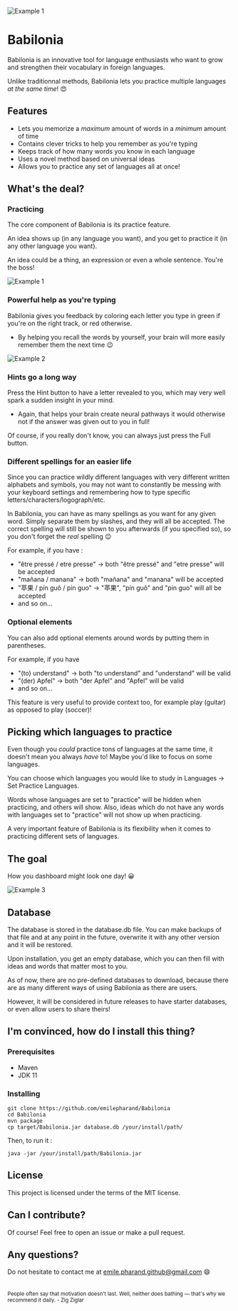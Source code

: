 ![Example 1](images/logo.png)

# Babilonia

Babilonia is an innovative tool for language enthusiasts who want to grow and strengthen 
their vocabulary in foreign languages.

Unlike traditionnal methods, Babilonia lets you practice multiple languages *at the same time*! 
:heart_eyes:

## Features

- Lets you memorize a *maximum* amount of words in a *minimum* amount of time
- Contains clever tricks to help you remember as you're typing
- Keeps track of how many words you know in each language
- Uses a novel method based on universal ideas
- Allows you to practice any set of languages all at once!

## What's the deal?

### Practicing

The core component of Babilonia is its practice feature.

An idea shows up (in any language you want), and you get to practice it (in any other language you want).

An idea could be a thing, an expression or even a whole sentence. You're the boss!

![Example 1](images/example1.png)

### Powerful help as you're typing

Babilonia gives you feedback by coloring each letter you type in green if you're on the right track, or red otherwise.

- By helping you recall the words by yourself, your brain will more easily remember them the next time :wink:

![Example 2](images/example2.png)

### Hints go a long way

Press the Hint button to have a letter revealed to you, which may very well spark a sudden insight in your mind.

- Again, that helps your brain create neural pathways it would otherwise not if the answer
was given out to you in full!

Of course, if you really don't know, you can always just press the Full button.

### Different spellings for an easier life

Since you can practice wildly different languages with very different written alphabets and symbols,
you may not want to constantly be messing with your keyboard settings and remembering how to type specific
letters/characters/logograph/etc.

In Babilonia, you can have as many spellings as you want for any given word.
Simply separate them by slashes, and they will all be accepted. The correct spelling will still be shown 
to you afterwards (if you specified so), so you don't forget the _real_ spelling :wink:

For example, if you have :

- "être pressé / etre presse" -> both "être pressé" and "etre presse" will be accepted
- "mañana / manana" -> both "mañana" and "manana" will be accepted
- "苹果 / pín guǒ / pin guo" -> "苹果", "pín guǒ" and "pin guo" will all be accepted
- and so on...

### Optional elements

You can also add optional elements around words by putting them in parentheses.

For example, if you have
- "(to) understand" -> both "to understand" and "understand" will be valid
- "(der) Apfel" -> both "der Apfel" and "Apfel" will be valid
- and so on...

This feature is very useful to provide context too, for example play (guitar) as opposed to play (soccer)!

## Picking which languages to practice

Even though you *could* practice tons of languages at the same time, it doesn't mean you always *have* to!
Maybe you'd  like to focus on some languages.

You can choose which languages you would like to study in Languages -> Set Practice Languages.

Words whose languages are set to "practice" will be hidden when practicing,
and others will show. Also, ideas which do not have any words with languages set to "practice" will
not show up when practicing.

A very important feature of Babilonia is its flexibility when it comes to practicing different sets of languages.

## The goal

How you dashboard might look one day! :grinning:

![Example 3](images/dashboard-example.png)

## Database

The database is stored in the database.db file. You can make backups of that file and at
any point in the future, overwrite it with any other version and it will be restored.

Upon installation, you get an empty database, which you can then fill with ideas and words
that matter most to you.

As of now, there are no pre-defined databases to download, because there are as many different 
ways of using Babilonia as there are users.

However, it will be considered in future releases to have starter databases, or even allow users 
to share theirs!

## I'm convinced, how do I install this thing?

### Prerequisites

- Maven
- JDK 11

### Installing

    git clone https://github.com/emilepharand/Babilonia
    cd Babilonia
    mvn package
    cp target/Babilonia.jar database.db /your/install/path/

Then, to run it :

    java -jar /your/install/path/Babilonia.jar

## License

This project is licensed under the terms of the MIT license.

## Can I contribute?

Of course! Feel free to open an issue or make a pull request.

## Any questions?

Do not hesitate to contact me at emile.pharand.github@gmail.com :smile:
<br>
<br>
<br>
<sub>People often say that motivation doesn't last. Well, neither does bathing — that's why we recommend it daily. - Zig Ziglar</sub>